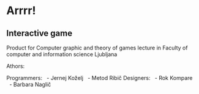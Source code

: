# Arrrr!

## Interactive game

Product for Computer graphic and theory of games lecture in Faculty of computer and information science Ljubljana


Athors:

Programmers:
 &nbsp;&nbsp;- Jernej Koželj
 &nbsp;&nbsp;- Metod Ribič
Designers:
 &nbsp;&nbsp;- Rok Kompare
 &nbsp;&nbsp;- Barbara Naglič